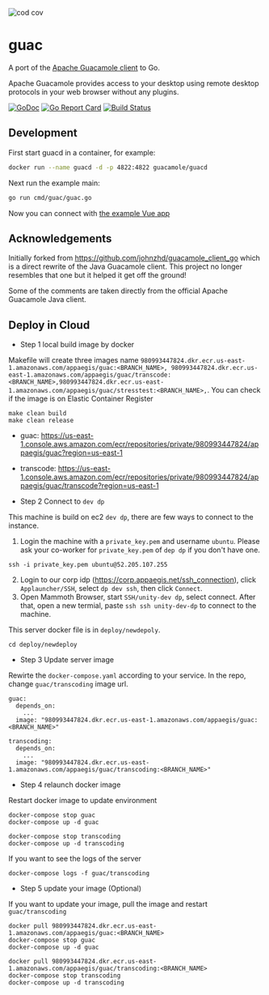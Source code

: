 ![cod cov](https://appaegis-codecoverage.s3.amazonaws.com/guac/badge.svg)

# guac

A port of the [Apache Guacamole client](https://github.com/apache/guacamole-client) to Go.

Apache Guacamole provides access to your desktop using remote desktop protocols in your web browser without any plugins.

[![GoDoc](https://godoc.org/github.com/wwt/guac?status.svg)](http://godoc.org/github.com/wwt/guac)
[![Go Report Card](https://goreportcard.com/badge/github.com/wwt/guac)](https://goreportcard.com/report/github.com/wwt/guac)
[![Build Status](https://travis-ci.org/wwt/guac.svg?branch=master)](https://travis-ci.org/wwt/guac)

## Development

First start guacd in a container, for example:

```sh
docker run --name guacd -d -p 4822:4822 guacamole/guacd
```

Next run the example main:

```sh
go run cmd/guac/guac.go
```

Now you can connect with [the example Vue app](https://github.com/wwt/guac-vue)

## Acknowledgements

Initially forked from https://github.com/johnzhd/guacamole_client_go which is a direct rewrite of the Java Guacamole
client. This project no longer resembles that one but it helped it get off the ground!

Some of the comments are taken directly from the official Apache Guacamole Java client.


## Deploy in Cloud

- Step 1 local build image by docker

Makefile will create three images name `980993447824.dkr.ecr.us-east-1.amazonaws.com/appaegis/guac:<BRANCH_NAME>, 980993447824.dkr.ecr.us-east-1.amazonaws.com/appaegis/guac/transcode:<BRANCH_NAME>,980993447824.dkr.ecr.us-east-1.amazonaws.com/appaegis/guac/stresstest:<BRANCH_NAME>,`. You can check if the image is on Elastic Container Register 

```
make clean build
make clean release
```

- guac: https://us-east-1.console.aws.amazon.com/ecr/repositories/private/980993447824/appaegis/guac?region=us-east-1
- transcode: https://us-east-1.console.aws.amazon.com/ecr/repositories/private/980993447824/appaegis/guac/transcode?region=us-east-1





- Step 2 Connect to `dev dp`

This machine is build on ec2 `dev dp`, there are few ways to connect to the instance.
1. Login the machine with a `private_key.pem` and username `ubuntu`. Please ask your co-worker for `private_key.pem` of `dep dp` if you don't have one.

```
ssh -i private_key.pem ubuntu@52.205.107.255
```
2. Login to our corp idp (https://corp.appaegis.net/ssh_connection), click `Applauncher/SSH`, select `dp dev ssh`, then click `Connect`.
3. Open Mammoth Browser, start `SSH/unity-dev dp`, select connect. After that, open a new termial, paste
`ssh ssh unity-dev-dp` to connect to the machine.

This server docker file is in `deploy/newdepoly`.
```
cd deploy/newdeploy
```

- Step 3 Update server image

Rewirte the `docker-compose.yaml` according to your service. In the repo, change `guac/transcoding` image url.

```
guac:
  depends_on:
    ...
  image: "980993447824.dkr.ecr.us-east-1.amazonaws.com/appaegis/guac:<BRANCH_NAME>"

transcoding:
  depends_on:
    ...
  image: "980993447824.dkr.ecr.us-east-1.amazonaws.com/appaegis/guac/transcoding:<BRANCH_NAME>"

```

- Step 4 relaunch docker image

Restart docker image to update environment

```
docker-compose stop guac
docker-compose up -d guac

docker-compose stop transcoding
docker-compose up -d transcoding

```

If you want to see the logs of the server
```
docker-compose logs -f guac/transcoding
```

- Step 5 update your image (Optional)

If you want to update your image, pull the image and restart `guac/transcoding`


```
docker pull 980993447824.dkr.ecr.us-east-1.amazonaws.com/appaegis/guac:<BRANCH_NAME>
docker-compose stop guac
docker-compose up -d guac

docker pull 980993447824.dkr.ecr.us-east-1.amazonaws.com/appaegis/guac/transcoding:<BRANCH_NAME>
docker-compose stop transcoding
docker-compose up -d transcoding

```
